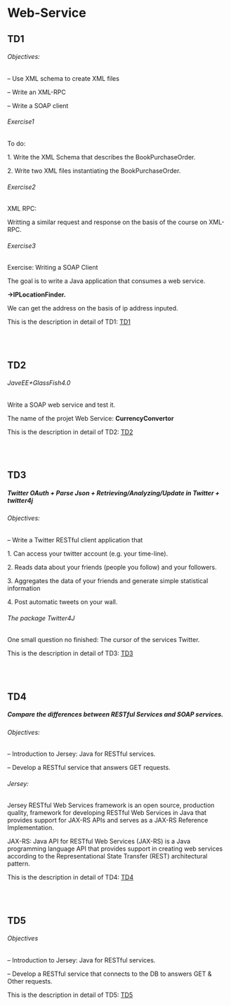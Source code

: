 <h1>Web-Service</h1>
<h2>TD1</h2>
<h6>Objectives:</h6>
<p>– Use XML schema to create XML files</p>
<p>– Write an XML-RPC</p>
<p>– Write a SOAP client</p>
<h6>Exercise1</h6>
<p>To do:</p>
<p>1. Write the XML Schema that describes the BookPurchaseOrder.</p>
<p>2. Write two XML files instantiating the BookPurchaseOrder.</p>
<h6>Exercise2</h6>
<p>XML RPC:</p>
<p>Writting a similar request and response on the basis of the course on XML-RPC.</p>
<h6>Exercise3</h6>
<p>Exercise: Writing a SOAP Client</p>
<p>The goal is to write a Java application that consumes a web service.</p>
<p><b>->IPLocationFinder.</b></p>
<p>We can get the address on the basis of ip address inputed.</p>
<p>This is the description in detail of TD1: <a href="https://github.com/yishuo/Web-Service/blob/master/TD1/TD1.pdf">TD1</a></p>
<br /><br />
<h2>TD2</h2>
<h6>JaveEE+GlassFish4.0</h6>
<p>Write a SOAP web service and test it.</p>
<p>The name of the projet Web Service: <b>CurrencyConvertor</b></p>
<p>This is the description in detail of TD2: <a href="https://github.com/yishuo/Web-Service/blob/master/TD2/TD%202%202016.pdf">TD2</a></p>
<br /><br />
<h2>TD3</h2>
<h5>Twitter OAuth + Parse Json + Retrieving/Analyzing/Update in Twitter + twitter4j</h5>
<h6>Objectives:</h6>
<p>– Write a Twitter RESTful client application that</p>
<p>1. Can access your twitter account (e.g. your time-line).</p>
<p>2. Reads data about your friends (people you follow) and your followers.</p>
<p>3. Aggregates the data of your friends and generate simple statistical information</p>
<p>4. Post automatic tweets on your wall.</p>
<h6>The package Twitter4J</h6>
<p>One small question no finished: The cursor of the services Twitter.</p>
<p>This is the description in detail of TD3: <a href="https://github.com/yishuo/Web-Service/blob/master/TD3/TD3%202016.pdf">TD3</a></p>
<br /><br />


<h2>TD4</h2>
<h5>Compare the differences between RESTful Services and SOAP services.</h5>
<h6>Objectives:</h6>
<p>– Introduction to Jersey: Java for RESTful services.</p>
<p>– Develop a RESTful service that answers GET requests.</p>
<h6>Jersey:</h6>
<p>Jersey RESTful Web Services framework is an open source, production quality, framework
for developing RESTful Web Services in Java that provides support for JAX-RS APIs and serves
as a JAX-RS Reference Implementation.</p>
<p>JAX-RS: Java API for RESTful Web Services (JAX-RS) is a Java programming language
API that provides support in creating web services according to the Representational State
Transfer (REST) architectural pattern.</p>
<p>This is the description in detail of TD4: <a href="https://github.com/yishuo/Web-Service/blob/master/TD4/TD4%202016.pdf">TD4</a></p>
<br /><br />

<h2>TD5</h2>
<h6>Objectives</h6>
<p>– Introduction to Jersey: Java for RESTful services.</p>
<p>– Develop a RESTful service that connects to the DB to answers GET & Other requests.</p>
<p>This is the description in detail of TD5: <a href="https://github.com/yishuo/Web-Service/blob/master/TD5/TD5.pdf">TD5</a></p>
<br /><br />
